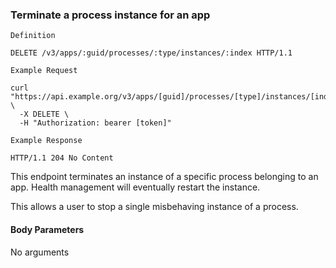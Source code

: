 ### Terminate a process instance for an app

```
Definition
```

```http
DELETE /v3/apps/:guid/processes/:type/instances/:index HTTP/1.1
```

```
Example Request
```

```shell
curl "https://api.example.org/v3/apps/[guid]/processes/[type]/instances/[index]" \
  -X DELETE \
  -H "Authorization: bearer [token]"
```

```
Example Response
```

```http
HTTP/1.1 204 No Content
```

This endpoint terminates an instance of a specific process belonging to an app. Health management will eventually restart the instance.

This allows a user to stop a single misbehaving instance of a process.

#### Body Parameters

<p class='no-body-parameters-outer'>
  <span class='no-body-parameters-required'>
    No arguments
  </span>
</p>
